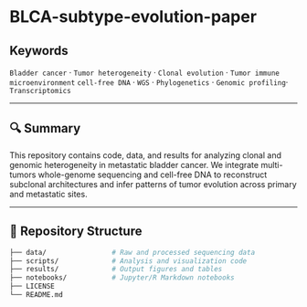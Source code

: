 # BLCA-subtype-evolution-paper
## Keywords

`Bladder cancer` · `Tumor heterogeneity` · `Clonal evolution` · `Tumor immune microenvironment` `cell-free DNA` · `WGS` · `Phylogenetics` · `Genomic profiling`· `Transcriptomics`

---

## 🔍 Summary

This repository contains code, data, and results for analyzing clonal and genomic heterogeneity in metastatic bladder cancer. We integrate multi-tumors whole-genome sequencing and cell-free DNA to reconstruct subclonal architectures and infer patterns of tumor evolution across primary and metastatic sites.

---

## 📁 Repository Structure

```bash
├── data/                # Raw and processed sequencing data
├── scripts/             # Analysis and visualization code
├── results/             # Output figures and tables
├── notebooks/           # Jupyter/R Markdown notebooks
├── LICENSE
└── README.md
